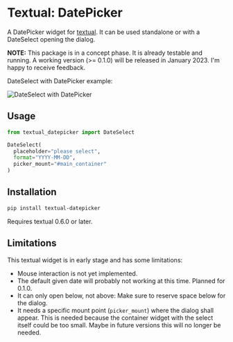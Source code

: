 # Textual: DatePicker

A DatePicker widget for [textual](https://github.com/Textualize/textual). It can be used standalone or with a DateSelect opening the dialog.

**NOTE:** This package is in a concept phase. It is already testable and running.
A working version (>= 0.1.0) will be released in January 2023. I'm happy
to receive feedback.

DateSelect with DatePicker example:

![DateSelect with DatePicker](https://user-images.githubusercontent.com/922559/209947537-30953968-a774-4e1f-862d-fab4d72f0df2.png)

## Usage

```python
from textual_datepicker import DateSelect

DateSelect(
  placeholder="please select",
  format="YYYY-MM-DD",
  picker_mount="#main_container"
)
```

## Installation

```bash
pip install textual-datepicker
```

Requires textual 0.6.0 or later.

## Limitations

This textual widget is in early stage and has some limitations:

* Mouse interaction is not yet implemented.
* The default given date will probably not working at this time. Planned for 0.1.0.
* It can only open below, not above: Make sure to reserve space below for the dialog.
* It needs a specific mount point (`picker_mount`) where the dialog
  shall appear. This is needed because the container widget with the select
  itself could be too small. Maybe in future versions this will no longer be
  needed.
